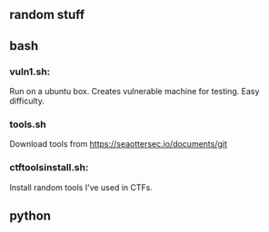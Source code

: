 ## random stuff

## bash

### vuln1.sh: 
Run on a ubuntu box. Creates vulnerable machine for testing. Easy difficulty. <br>
### tools.sh
Download tools from https://seaottersec.io/documents/git
### ctftoolsinstall.sh: 
Install random tools I've used in CTFs. <br>

## python